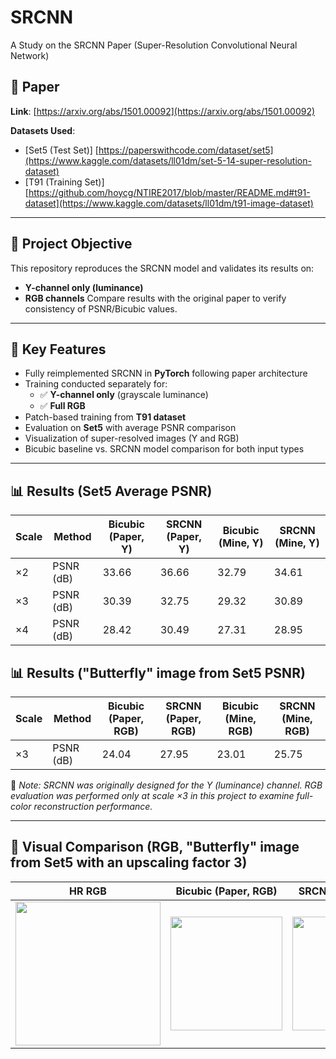 # SRCNN
A Study on the SRCNN Paper (Super-Resolution Convolutional Neural Network)

## 📄 Paper
**Link**: [https://arxiv.org/abs/1501.00092](https://arxiv.org/abs/1501.00092)

**Datasets Used**:
- [Set5 (Test Set)] [https://paperswithcode.com/dataset/set5](https://www.kaggle.com/datasets/ll01dm/set-5-14-super-resolution-dataset)
- [T91 (Training Set)] [https://github.com/hoycg/NTIRE2017/blob/master/README.md#t91-dataset](https://www.kaggle.com/datasets/ll01dm/t91-image-dataset)
  
---

## 📌 Project Objective
This repository reproduces the SRCNN model and validates its results on:
- **Y-channel only (luminance)**
- **RGB channels**
Compare results with the original paper to verify consistency of PSNR/Bicubic values.

---

## 🧪 Key Features
- Fully reimplemented SRCNN in **PyTorch** following paper architecture  
- Training conducted separately for:
  - ✅ **Y-channel only** (grayscale luminance)
  - ✅ **Full RGB**  
- Patch-based training from **T91 dataset**  
- Evaluation on **Set5** with average PSNR comparison  
- Visualization of super-resolved images (Y and RGB)  
- Bicubic baseline vs. SRCNN model comparison for both input types  

---

## 📊 Results (Set5 Average PSNR)

| Scale | Method        | Bicubic (Paper, Y) | SRCNN (Paper, Y) | Bicubic (Mine, Y) | SRCNN (Mine, Y) |
|-------|---------------|--------------------|------------------|-------------------|-----------------|
| ×2    | PSNR (dB)     | 33.66              | 36.66            | 32.79             | 34.61           | 
| ×3    | PSNR (dB)     | 30.39              | 32.75            | 29.32             | 30.89           | 
| ×4    | PSNR (dB)     | 28.42              | 30.49            | 27.31             | 28.95           |

## 📊 Results ("Butterfly" image from Set5 PSNR)

| Scale | Method        | Bicubic (Paper, RGB) | SRCNN (Paper, RGB) | Bicubic (Mine, RGB) | SRCNN (Mine, RGB) |
|-------|---------------|----------------------|--------------------|---------------------|-------------------|
| ×3    | PSNR (dB)     | 24.04                | 27.95              | 23.01               | 25.75             |

📎 *Note: SRCNN was originally designed for the Y (luminance) channel. 
RGB evaluation was performed only at scale ×3 in this project to examine full-color reconstruction performance.*

---

## 📸 Visual Comparison (RGB, "Butterfly" image from Set5 with an upscaling factor 3)
| HR RGB | Bicubic (Paper, RGB) | SRCNN (Paper, RGB) | Bicubic (Mine, RGB) | SRCNN (Mine, RGB) |
|--------|----------------------|--------------------|---------------------|-------------------|
| <img width="232" height="230" src="https://github.com/user-attachments/assets/335bb81a-215b-4a81-a77a-5628bd4a39f6" /> | <img width="179" height="182" src="https://github.com/user-attachments/assets/d814d356-b2ae-42b9-b702-2e2b61b0ef59" /> | <img width="181" height="182" src="https://github.com/user-attachments/assets/00555592-97ec-4d1c-bd8b-aa30704c9f35" /> | <img width="230" height="230" src="https://github.com/user-attachments/assets/2b15b843-5f74-487f-80d4-8e87dbceb68c" /> | <img width="230" height="230" src="https://github.com/user-attachments/assets/7667994c-7b25-4de0-b26c-6577b2f93dd8" /> |
